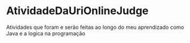 # AtividadeDaUriOnlineJudge
Atividades que foram e serão feitas ao longo do meu aprendizado como Java e a logica na programação
